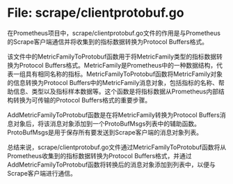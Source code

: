 # File: scrape/clientprotobuf.go

在Prometheus项目中，scrape/clientprotobuf.go文件的作用是与Prometheus的Scrape客户端通信并将收集到的指标数据转换为Protocol Buffers格式。

该文件中的MetricFamilyToProtobuf函数用于将MetricFamily类型的指标数据转换为Protocol Buffers格式。MetricFamily是Prometheus中的一种数据结构，代表一组具有相同名称的指标。MetricFamilyToProtobuf函数将MetricFamily对象的信息转换为Protocol Buffers中的MetricFamily消息对象，包括指标的名称、帮助信息、类型以及指标样本数据等。这个函数是将指标数据从Prometheus内部结构转换为可传输的Protocol Buffers格式的重要步骤。

AddMetricFamilyToProtobuf函数是在将MetricFamily转换为Protocol Buffers消息对象后，将该消息对象添加到一个ProtoBufMsgs列表中的辅助函数。ProtoBufMsgs是用于保存所有要发送到Scrape客户端的消息对象列表。

总结来说，scrape/clientprotobuf.go文件通过MetricFamilyToProtobuf函数将从Prometheus收集到的指标数据转换为Protocol Buffers格式，并通过AddMetricFamilyToProtobuf函数将转换后的消息对象添加到列表中，以便与Scrape客户端进行通信。


